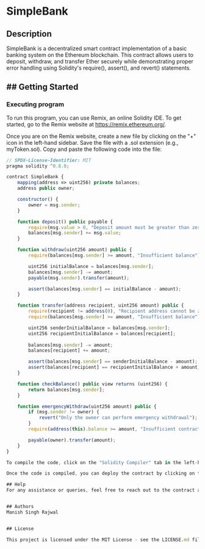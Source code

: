 # SimpleBank

## Description 

SimpleBank is a decentralized smart contract implementation of a basic banking system on the Ethereum blockchain. This contract allows users to deposit, withdraw, and transfer Ether securely while demonstrating proper error handling using Solidity's require(), assert(), and revert() statements.

## ## Getting Started

### Executing program

To run this program, you can use Remix, an online Solidity IDE. To get started, go to the Remix website at https://remix.ethereum.org/.

Once you are on the Remix website, create a new file by clicking on the "+" icon in the left-hand sidebar. Save the file with a .sol extension (e.g., myToken.sol). Copy and paste the following code into the file:

```javascript
// SPDX-License-Identifier: MIT
pragma solidity ^0.8.0;

contract SimpleBank {
    mapping(address => uint256) private balances;
    address public owner;

    constructor() {
        owner = msg.sender;
    }

    function deposit() public payable {
        require(msg.value > 0, "Deposit amount must be greater than zero");
        balances[msg.sender] += msg.value;
    }

    function withdraw(uint256 amount) public {
        require(balances[msg.sender] >= amount, "Insufficient balance");

        uint256 initialBalance = balances[msg.sender];
        balances[msg.sender] -= amount;
        payable(msg.sender).transfer(amount);

        assert(balances[msg.sender] == initialBalance - amount);
    }

    function transfer(address recipient, uint256 amount) public {
        require(recipient != address(0), "Recipient address cannot be zero");
        require(balances[msg.sender] >= amount, "Insufficient balance");

        uint256 senderInitialBalance = balances[msg.sender];
        uint256 recipientInitialBalance = balances[recipient];
        
        balances[msg.sender] -= amount;
        balances[recipient] += amount;

        assert(balances[msg.sender] == senderInitialBalance - amount);
        assert(balances[recipient] == recipientInitialBalance + amount);
    }

    function checkBalance() public view returns (uint256) {
        return balances[msg.sender];
    }

    function emergencyWithdraw(uint256 amount) public {
        if (msg.sender != owner) {
            revert("Only the owner can perform emergency withdrawal");
        }
        require(address(this).balance >= amount, "Insufficient contract balance");

        payable(owner).transfer(amount);
    }
}

To compile the code, click on the "Solidity Compiler" tab in the left-hand sidebar. Make sure the "Compiler" option is set to "0.8.18" (or another compatible version), and then click on the "Compile MyToken.sol" button.

Once the code is compiled, you can deploy the contract by clicking on the "Deploy & Run Transactions" tab in the left-hand sidebar. Select the "MyToken" contract from the dropdown menu, and then click on the "Deploy" button.

## Help
For any assistance or queries, feel free to reach out to the contract author via [email](rajwalmanish91@gmail.com).


## Authors
Manish Singh Rajwal


## License

This project is licensed under the MIT License - see the LICENSE.md file for details
